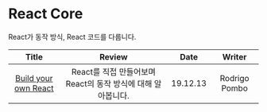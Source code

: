 # React Core

React가 동작 방식, React 코드를 다룹니다.

|                                                                  Title                                                                  |                            Review                            |   Date   |    Writer     |
| :-------------------------------------------------------------------------------------------------------------------------------------: | :----------------------------------------------------------: | :------: | :-----------: |
| <a href="https://velog.io/@godori/build-your-own-react#step-i-createelement-%ED%95%A8%EC%88%98" target="_blank">Build your own React<a> | React를 직접 만들어보며 React의 동작 방식에 대해 알아봅니다. | 19.12.13 | Rodrigo Pombo |
